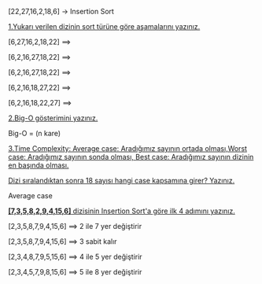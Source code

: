  [22,27,16,2,18,6] -> Insertion Sort



<u>1.Yukarı verilen dizinin sort türüne göre aşamalarını yazınız.</u>

 [6,27,16,2,18,22] ==> <!--6 ile 22 yer değiştirdi-->

 [6,2,16,27,18,22] ==> <!--2 ile 27 yer değiştirdi-->

[6,2,16,27,18,22] ==> <!--16 sabit kaldı-->

[6,2,16,18,27,22] ==> <!--18 ile 27 yer değiştirdi-->

[6,2,16,18,22,27] ==> <!--22 ile 27 yer değiştirdi-->

<u>2.Big-O gösterimini yazınız.</u>

Big-O = (n kare)

<u>3.Time Complexity: Average case: Aradığımız sayının ortada olması,Worst case: Aradığımız sayının sonda olması, Best case: Aradığımız sayının dizinin en başında olması.</u>

<u>Dizi sıralandıktan sonra 18 sayısı hangi case kapsamına girer? Yazınız.</u>

Average case

<u>**[7,3,5,8,2,9,4,15,6]** dizisinin Insertion Sort'a göre ilk 4 adımını yazınız.</u>

[2,3,5,8,7,9,4,15,6] ==> 2 ile 7 yer değiştirir

[2,3,5,8,7,9,4,15,6] ==> 3 sabit kalır

[2,3,4,8,7,9,5,15,6] ==> 4 ile 5 yer değiştirir

[2,3,4,5,7,9,8,15,6] ==> 5 ile 8 yer değiştirir